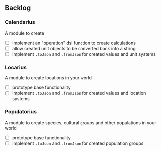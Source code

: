 ## Backlog

### Calendarius
A module to create 

- [ ] implement an "operation" dsl function to create calculations
- [ ] allow created unit objects to be converted back into a string
- [ ] implement `.toJson` and `.fromJson` for created values and unit systems

### Locarius
A module to create locations in your world

- [ ] prototype base functionality
- [ ] implement `.toJson` and `.fromJson` for created values and location systems

### Populatorius
A module to create species, cultural groups and other populations in your world

- [ ] prototype base functionality
- [ ] implement `.toJson` and `.fromJson` for created population groups